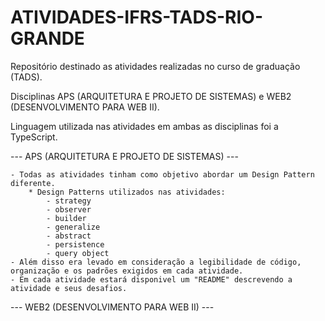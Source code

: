 # ATIVIDADES-IFRS-TADS-RIO-GRANDE

Repositório destinado as atividades realizadas no curso de graduação (TADS).

Disciplinas APS (ARQUITETURA E PROJETO DE SISTEMAS) e WEB2 (DESENVOLVIMENTO PARA WEB II).

Linguagem utilizada nas atividades em ambas as disciplinas foi a TypeScript.

--- APS (ARQUITETURA E PROJETO DE SISTEMAS) ---

    - Todas as atividades tinham como objetivo abordar um Design Pattern diferente.
        * Design Patterns utilizados nas atividades:
            - strategy
            - observer
            - builder
            - generalize
            - abstract
            - persistence
            - query object 
    - Além disso era levado em consideração a legibilidade de código, organização e os padrões exigidos em cada atividade.
    - Em cada atividade estará disponivel um "README" descrevendo a atividade e seus desafios.

--- WEB2 (DESENVOLVIMENTO PARA WEB II) ---

